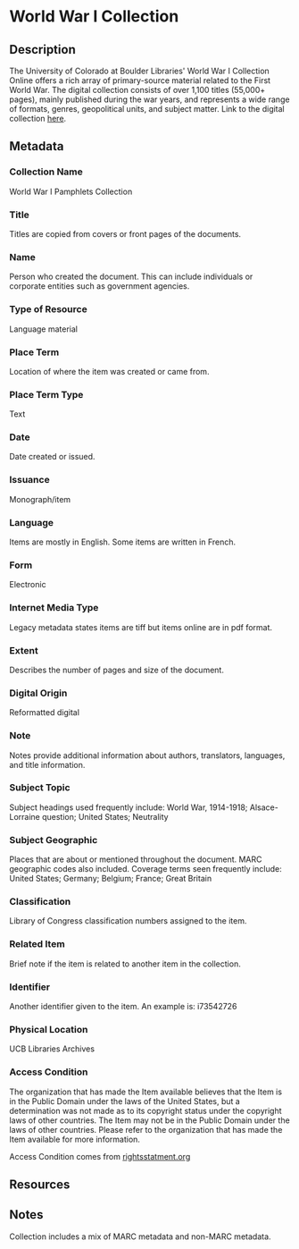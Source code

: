 # World War I Collection
## Description
The University of Colorado at Boulder Libraries' World War I Collection Online offers a rich array of primary-source material related to the First World War. The digital collection consists of over 1,100 titles (55,000+ pages), mainly published during the war years, and represents a wide range of formats, genres, geopolitical units, and subject matter. Link to the digital collection [here](https://doi.org/10.25810/4m7s-s286).
## Metadata
### Collection Name
World War I Pamphlets Collection
### Title
Titles are copied from covers or front pages of the documents.
### Name
Person who created the document. This can include individuals or corporate entities such as government agencies.
### Type of Resource
Language material
### Place Term
Location of where the item was created or came from.
### Place Term Type
Text
### Date
Date created or issued.
### Issuance
Monograph/item
### Language
Items are mostly in English. Some items are written in French.
### Form
Electronic
### Internet Media Type
Legacy metadata states items are tiff but items online are in pdf format.
### Extent
Describes the number of pages and size of the document.
### Digital Origin
Reformatted digital
### Note
Notes provide additional information about authors, translators, languages, and title information.
### Subject Topic
Subject headings used frequently include: World War, 1914-1918; Alsace-Lorraine question; United States; Neutrality
### Subject Geographic
Places that are about or mentioned throughout the document. MARC geographic codes also included. Coverage terms seen frequently include: United States; Germany; Belgium; France; Great Britain
### Classification
Library of Congress classification numbers assigned to the item.
### Related Item
Brief note if the item is related to another item in the collection.
### Identifier
Another identifier given to the item. An example is: i73542726
### Physical Location
UCB Libraries Archives
### Access Condition
The organization that has made the Item available believes that the Item is in the Public Domain under the laws of the United States, but a determination was not made as to its copyright status under the copyright laws of other countries. The Item may not be in the Public Domain under the laws of other countries. Please refer to the organization that has made the Item available for more information.

Access Condition comes from [rightsstatment.org](https://rightsstatements.org/page/NoC-US/1.0/?language=en)
## Resources
## Notes
Collection includes a mix of MARC metadata and non-MARC metadata.

